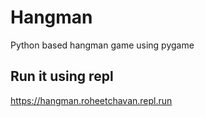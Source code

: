 # Hangman
Python based hangman game using pygame

## Run it using repl
https://hangman.roheetchavan.repl.run

